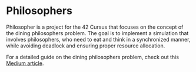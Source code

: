 # Philosophers

Philosopher is a project for the 42 Cursus that focuses on the concept of the dining philosophers problem. The goal is to implement a simulation that involves philosophers, who need to eat and think in a synchronized manner, while avoiding deadlock and ensuring proper resource allocation.

For a detailed guide on the dining philosophers problem, check out this [Medium article](https://medium.com/@ruinadd/philosophers-42-guide-the-dining-philosophers-problem-893a24bc0fe2).
